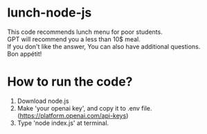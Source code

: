 # lunch-node-js
This code recommends lunch menu for poor students.   
GPT will recommend you a less than 10$ meal.   
If you don't like the answer, You can also have additional questions.   
Bon appétit!   

# How to run the code?
1. Download node.js
2. Make 'your openai key', and copy it to .env file. (https://platform.openai.com/api-keys)
3. Type 'node index.js' at terminal.

